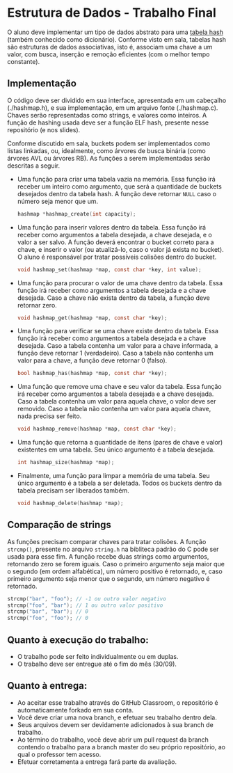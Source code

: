 # Estrutura de Dados - Trabalho Final
  
O aluno deve implementar um tipo de dados abstrato para uma [tabela hash](https://en.wikipedia.org/wiki/Hash_table) (também conhecido como dicionário). Conforme visto em sala, tabelas hash são estruturas de dados associativas, isto é, associam uma chave a um valor, com busca, inserção e remoção eficientes (com o melhor tempo constante).

## Implementação

O código deve ser dividido em sua interface, apresentada em um cabeçalho (./hashmap.h), e sua implementação, em um arquivo fonte (./hashmap.c). Chaves serão representadas como strings, e valores como inteiros. A função de hashing usada deve ser a função ELF hash, presente nesse repositório (e nos slides).

Conforme discutido em sala, buckets podem ser implementados como listas linkadas, ou, idealmente, como árvores de busca binária (como árvores AVL ou árvores RB). As funções a serem implementadas serão descritas a seguir.

- Uma função para criar uma tabela vazia na memória. Essa função irá receber um inteiro como argumento, que será a quantidade de buckets desejados dentro da tabela hash. A função deve retornar `NULL` caso o número seja menor que um.

    ```c
    hashmap *hashmap_create(int capacity);
    ```

- Uma função para inserir valores dentro da tabela. Essa função irá receber como argumentos a tabela desejada, a chave desejada, e o valor a ser salvo. A função deverá encontrar o bucket correto para a chave, e inserir o valor (ou atualizá-lo, caso o valor já exista no bucket). O aluno é responsável por tratar possíveis colisões dentro do bucket.

    ```c
    void hashmap_set(hashmap *map, const char *key, int value);
    ```

- Uma função para procurar o valor de uma chave dentro da tabela. Essa função irá receber como argumentos a tabela desejada e a chave desejada. Caso a chave não exista dentro da tabela, a função deve retornar zero.

    ```c
    void hashmap_get(hashmap *map, const char *key);
    ```

- Uma função para verificar se uma chave existe dentro da tabela. Essa função irá receber como argumentos a tabela desejada e a chave desejada. Caso a tabela contenha um valor para a chave informada, a função deve retornar 1 (verdadeiro). Caso a tabela não contenha um valor para a chave, a função deve retornar 0 (falso).

    ```c
    bool hashmap_has(hashmap *map, const char *key);
    ```

- Uma função que remove uma chave e seu valor da tabela. Essa função irá receber como argumentos a tabela desejada e a chave desejada. Caso a tabela contenha um valor para aquela chave, o valor deve ser removido. Caso a tabela não contenha um valor para aquela chave, nada precisa ser feito.

    ```c
    void hashmap_remove(hashmap *map, const char *key);
    ```

- Uma função que retorna a quantidade de itens (pares de chave e valor) existentes em uma tabela. Seu único argumento é a tabela desejada.

    ```c
    int hashmap_size(hashmap *map);
    ```

- Finalmente, uma função para limpar a memória de uma tabela. Seu único argumento é a tabela a ser deletada. Todos os buckets dentro da tabela precisam ser liberados também.

    ```c
    void hashmap_delete(hashmap *map);
    ```


## Comparação de strings

As funções precisam comparar chaves para tratar colisões. A função `strcmp()`, presente no arquivo `string.h` na bibliteca padrão do C pode ser usada para esse fim. A função recebe duas strings como argumentos, retornando zero se forem iguais. Caso o primeiro argumento seja maior que o segundo (em ordem alfabética), um número positivo é retornado, e, caso primeiro argumento seja menor que o segundo, um número negativo é retornado.

```c
strcmp("bar", "foo"); // -1 ou outro valor negativo
strcmp("foo", "bar"); // 1 ou outro valor positivo
strcmp("bar", "bar"); // 0
strcmp("foo", "foo"); // 0
```

## Quanto à execução do trabalho:

- O trabalho pode ser feito individualmente ou em duplas.
- O trabalho deve ser entregue até o fim do mês (30/09).

## Quanto à entrega:

- Ao aceitar esse trabalho através do GitHub Classroom, o repositório é automaticamente forkado em sua conta.
- Você deve criar uma nova branch, e efetuar seu trabalho dentro dela.
- Seus arquivos devem ser devidamente adicionados à sua branch de trabalho.
- Ao término do trabalho, você deve abrir um pull request da branch contendo o trabalho para a branch master do seu próprio repositório, ao qual o professor tem acesso.
- Efetuar corretamenta a entrega fará parte da avaliação.
